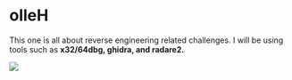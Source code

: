 # olleH

This one is all about reverse engineering related challenges. I will be using tools such as **x32/64dbg, ghidra, and radare2.**

![](https://discussions.apple.com/content/attachment/79097ebc-7d9d-4207-a974-14e347ac52f5)
